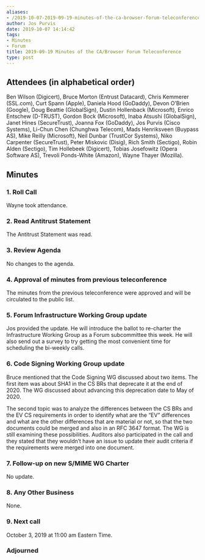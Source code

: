 ```yaml
---
aliases:
- /2019-10-07-2019-09-19-minutes-of-the-ca-browser-forum-teleconference/
author: Jos Purvis
date: 2019-10-07 14:14:42
tags:
- Minutes
- Forum
title: 2019-09-19 Minutes of the CA/Browser Forum Teleconference
type: post
---
```


## Attendees (in alphabetical order) 

Ben Wilson (Digicert), Bruce Morton (Entrust Datacard), Chris Kemmerer (SSL.com), Curt Spann (Apple), Daniela Hood (GoDaddy), Devon O’Brien (Google), Doug Beattie (GlobalSign), Dustin Hollenback (Microsoft), Enrico Entschew (D-TRUST), Gordon Bock (Microsoft), Inaba Atsushi (GlobalSign), Janet Hines (SecureTrust), Joanna Fox (GoDaddy), Jos Purvis (Cisco Systems), Li-Chun Chen (Chunghwa Telecom), Mads Henriksveen (Buypass AS), Mike Reilly (Microsoft), Neil Dunbar (TrustCor Systems), Niko Carpenter (SecureTrust), Peter Miskovic (Disig), Rich Smith (Sectigo), Robin Alden (Sectigo), Tim Hollebeek (Digicert), Tobias Josefowitz (Opera Software AS), Trevoli Ponds-White (Amazon), Wayne Thayer (Mozilla).

## Minutes



### 1. Roll Call



Wayne took attendance.

### 2. Read Antitrust Statement



The Antitrust Statement was read.

### 3. Review Agenda



No changes to the agenda.

### 4. Approval of minutes from previous teleconference 

The minutes from the previous teleconference were approved and will be circulated to the public list.

### 5. Forum Infrastructure Working Group update 

Jos provided the update. He will introduce the ballot to re-charter the Infrastructure Working Group as a Forum subcommittee this week. He will also send out a survey to try getting the most convenient time for scheduling the bi-weekly calls.

### 6. Code Signing Working Group update 

Bruce mentioned that the Code Signing WG discussed about two items. The first item was about SHA1 in the CS BRs that deprecate it at the end of 2020. The WG discussed about advancing this deprecation date to May of 2020.

The second topic was to analyze the differences between the CS BRs and the EV CS requirements in order to identify what are the “EV” differences and what are the other differences that are material or not, so that the two documents could be merged and also in an RFC 3647 format. The WG is still examining these possibilities. Auditors also participated in the call and they stated that they wouldn’t have an issue to update their audit criteria if the requirements were merged into one document.

### 7. Follow-up on new S/MIME WG Charter 

No update.

### 8. Any Other Business 

None.

### 9. Next call



October 3, 2019 at 11:00 am Eastern Time.

### Adjourned